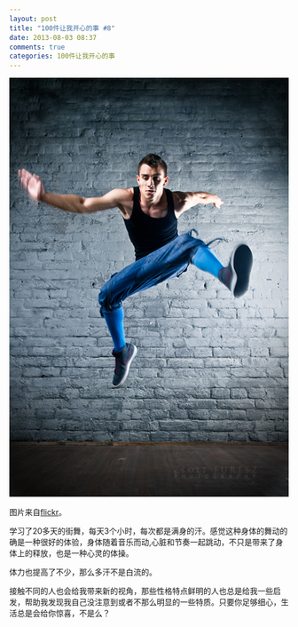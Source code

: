 ```yaml
---
layout: post
title: "100件让我开心的事 #8"
date: 2013-08-03 08:37
comments: true
categories: 100件让我开心的事
---
```

<img src="/images/happy_8.jpg" title="街舞" alt="街舞">

图片来自[flickr](http://www.flickr.com/photos/realsaw/5048804578/sizes/o/in/photostream/)。

学习了20多天的街舞，每天3个小时，每次都是满身的汗。感觉这种身体的舞动的确是一种很好的体验，身体随着音乐而动,心脏和节奏一起跳动，不只是带来了身体上的释放，也是一种心灵的体操。

体力也提高了不少，那么多汗不是白流的。

接触不同的人也会给我带来新的视角，那些性格特点鲜明的人也总是给我一些启发，帮助我发现我自己没注意到或者不那么明显的一些特质。只要你足够细心，生活总是会给你惊喜，不是么？



